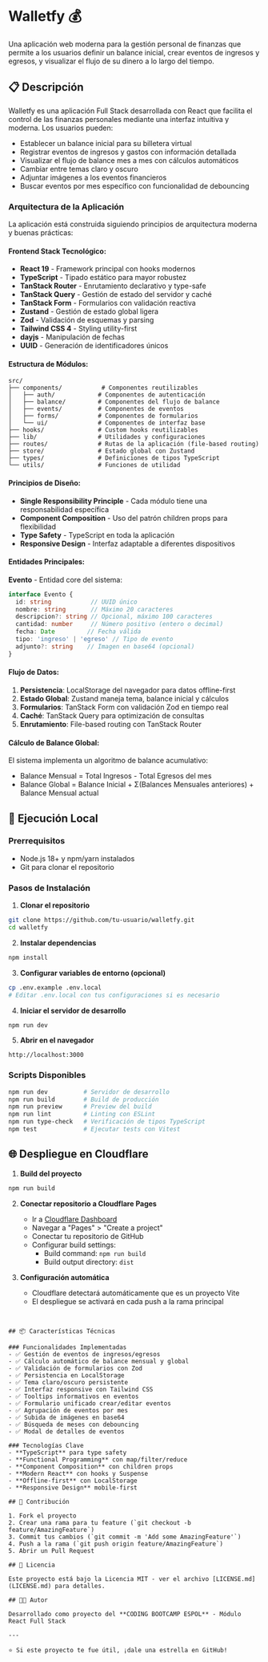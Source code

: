 # Walletfy 💰

Una aplicación web moderna para la gestión personal de finanzas que permite a los usuarios definir un balance inicial, crear eventos de ingresos y egresos, y visualizar el flujo de su dinero a lo largo del tiempo.

## 📋 Descripción

Walletfy es una aplicación Full Stack desarrollada con React que facilita el control de las finanzas personales mediante una interfaz intuitiva y moderna. Los usuarios pueden:

- Establecer un balance inicial para su billetera virtual
- Registrar eventos de ingresos y gastos con información detallada
- Visualizar el flujo de balance mes a mes con cálculos automáticos
- Cambiar entre temas claro y oscuro
- Adjuntar imágenes a los eventos financieros
- Buscar eventos por mes específico con funcionalidad de debouncing

### Arquitectura de la Aplicación

La aplicación está construida siguiendo principios de arquitectura moderna y buenas prácticas:

#### **Frontend Stack Tecnológico:**
- **React 19** - Framework principal con hooks modernos
- **TypeScript** - Tipado estático para mayor robustez
- **TanStack Router** - Enrutamiento declarativo y type-safe
- **TanStack Query** - Gestión de estado del servidor y caché
- **TanStack Form** - Formularios con validación reactiva
- **Zustand** - Gestión de estado global ligera
- **Zod** - Validación de esquemas y parsing
- **Tailwind CSS 4** - Styling utility-first
- **dayjs** - Manipulación de fechas
- **UUID** - Generación de identificadores únicos

#### **Estructura de Módulos:**

```
src/
├── components/           # Componentes reutilizables
│   ├── auth/            # Componentes de autenticación
│   ├── balance/         # Componentes del flujo de balance
│   ├── events/          # Componentes de eventos
│   ├── forms/           # Componentes de formularios
│   └── ui/              # Componentes de interfaz base
├── hooks/               # Custom hooks reutilizables
├── lib/                 # Utilidades y configuraciones
├── routes/              # Rutas de la aplicación (file-based routing)
├── store/               # Estado global con Zustand
├── types/               # Definiciones de tipos TypeScript
└── utils/               # Funciones de utilidad
```

#### **Principios de Diseño:**
- **Single Responsibility Principle** - Cada módulo tiene una responsabilidad específica
- **Component Composition** - Uso del patrón children props para flexibilidad
- **Type Safety** - TypeScript en toda la aplicación
- **Responsive Design** - Interfaz adaptable a diferentes dispositivos

#### **Entidades Principales:**

**Evento** - Entidad core del sistema:
```typescript
interface Evento {
  id: string           // UUID único
  nombre: string       // Máximo 20 caracteres
  descripcion?: string // Opcional, máximo 100 caracteres  
  cantidad: number     // Número positivo (entero o decimal)
  fecha: Date         // Fecha válida
  tipo: 'ingreso' | 'egreso' // Tipo de evento
  adjunto?: string    // Imagen en base64 (opcional)
}
```

#### **Flujo de Datos:**
1. **Persistencia**: LocalStorage del navegador para datos offline-first
2. **Estado Global**: Zustand maneja tema, balance inicial y cálculos
3. **Formularios**: TanStack Form con validación Zod en tiempo real
4. **Caché**: TanStack Query para optimización de consultas
5. **Enrutamiento**: File-based routing con TanStack Router

#### **Cálculo de Balance Global:**
El sistema implementa un algoritmo de balance acumulativo:
- Balance Mensual = Total Ingresos - Total Egresos del mes
- Balance Global = Balance Inicial + Σ(Balances Mensuales anteriores) + Balance Mensual actual

## 🚀 Ejecución Local

### Prerrequisitos
- Node.js 18+ y npm/yarn instalados
- Git para clonar el repositorio

### Pasos de Instalación

1. **Clonar el repositorio**
```bash
git clone https://github.com/tu-usuario/walletfy.git
cd walletfy
```

2. **Instalar dependencias**
```bash
npm install
```

3. **Configurar variables de entorno (opcional)**
```bash
cp .env.example .env.local
# Editar .env.local con tus configuraciones si es necesario
```

4. **Iniciar el servidor de desarrollo**
```bash
npm run dev
```

5. **Abrir en el navegador**
```
http://localhost:3000
```

### Scripts Disponibles

```bash
npm run dev          # Servidor de desarrollo
npm run build        # Build de producción
npm run preview      # Preview del build
npm run lint         # Linting con ESLint
npm run type-check   # Verificación de tipos TypeScript
npm test             # Ejecutar tests con Vitest
```

## 🌐 Despliegue en Cloudflare

1. **Build del proyecto**
```bash
npm run build
```

2. **Conectar repositorio a Cloudflare Pages**
   - Ir a [Cloudflare Dashboard](https://dash.cloudflare.com)
   - Navegar a "Pages" > "Create a project"
   - Conectar tu repositorio de GitHub
   - Configurar build settings:
     - Build command: `npm run build`
     - Build output directory: `dist`

3. **Configuración automática**
   - Cloudflare detectará automáticamente que es un proyecto Vite
   - El despliegue se activará en cada push a la rama principal
```


## 📦 Características Técnicas

### Funcionalidades Implementadas
- ✅ Gestión de eventos de ingresos/egresos
- ✅ Cálculo automático de balance mensual y global
- ✅ Validación de formularios con Zod
- ✅ Persistencia en LocalStorage
- ✅ Tema claro/oscuro persistente
- ✅ Interfaz responsive con Tailwind CSS
- ✅ Tooltips informativos en eventos
- ✅ Formulario unificado crear/editar eventos
- ✅ Agrupación de eventos por mes
- ✅ Subida de imágenes en base64
- ✅ Búsqueda de meses con debouncing
- ✅ Modal de detalles de eventos

### Tecnologías Clave
- **TypeScript** para type safety
- **Functional Programming** con map/filter/reduce
- **Component Composition** con children props
- **Modern React** con hooks y Suspense
- **Offline-first** con LocalStorage
- **Responsive Design** mobile-first

## 🤝 Contribución

1. Fork el proyecto
2. Crear una rama para tu feature (`git checkout -b feature/AmazingFeature`)
3. Commit tus cambios (`git commit -m 'Add some AmazingFeature'`)
4. Push a la rama (`git push origin feature/AmazingFeature`)
5. Abrir un Pull Request

## 📄 Licencia

Este proyecto está bajo la Licencia MIT - ver el archivo [LICENSE.md](LICENSE.md) para detalles.

## 👨‍💻 Autor

Desarrollado como proyecto del **CODING BOOTCAMP ESPOL** - Módulo React Full Stack

---

⭐ Si este proyecto te fue útil, ¡dale una estrella en GitHub!